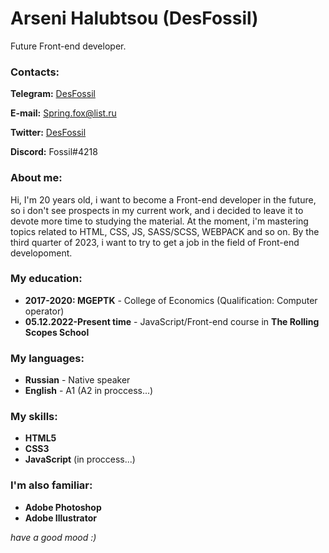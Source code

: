 # Arseni Halubtsou (DesFossil)
Future Front-end developer.

### Contacts:
**Telegram:** [DesFossil](https://t.me/DesFossil)

**E-mail:** Spring.fox@list.ru

**Twitter:** [DesFossil](https://twitter.com/DesFossil)

**Discord:** Fossil#4218

### About me:
Hi, I'm 20 years old, i want to become a Front-end developer in the future, so i don't see prospects in my current work, and i decided to leave it to devote more time to studying the material. At the moment, i'm mastering topics related to HTML, CSS, JS, SASS/SCSS, WEBPACK and so on. By the third quarter of 2023, i want to try to get a job in the field of Front-end developoment.

### My education:
+ **2017-2020: MGEPTK** - College of Economics (Qualification: Computer operator)
+ **05.12.2022-Present time** - JavaScript/Front-end course in **The Rolling Scopes School**

### My languages:
+ **Russian** - Native speaker
+ **English** - A1 (A2 in proccess...)

### My skills:
+ **HTML5**
+ **CSS3**
+ **JavaScript** (in proccess...)

### I'm also familiar:
+ **Adobe Photoshop**
+ **Adobe Illustrator**

_have a good mood :)_
